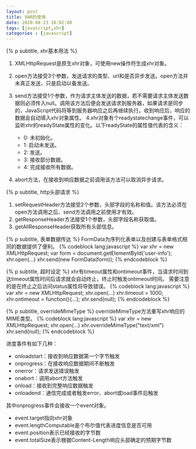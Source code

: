 ```yaml
---
layout: post
title: XHR的使用
date: 2020-08-23 16:02:00
tags: [javascript,xhr]
categories : [javascript]
---
```

{% p subtitle, xhr基本用法 %}

1. XMLHttpRequest是原生xhr对象，可使用new操作符生成xhr对象。
2. open方法接受3个参数，发送请求的类型、url和是否异步发送。open方法并未真正发送，只是启动以备发送。
3. send方法接受1个参数，作为请求主体发送的数据，若不需要请求主体发送数据则必须传入null。调用该方法后便会发送请求到服务器，如果请求是同步的，JavaScript代码将等到服务器响应之后再继续执行，收到响应后，响应的数据会自动填入xhr对象属性。
4.xhr对象有个readystatechange事件，可以监听xhr的readyState属性的变化。以下readyState的属性值代表的含义：

    * 0: 未初始化。
    * 1: 启动未发送。
    * 2: 发送。
    * 3: 接收部分数据。
    * 4: 完成接收所有数据。

5. abort方法，在接收到响应数据之前调用该方法可以取消异步请求。

{% p subtitle, http头部请求 %}

1. setRequestHeader方法接受2个参数，头部字段的名称和值。该方法必须在open方法调用之后、send方法调用之前使用才有效。
2. getResponseHeader方法接受1个参数，头部字段名称获取值。
3. getAllResponseHeader获取所有头部信息。

{% p subtitle, 表单数据传达 %}
FormData为序列化表单以及创建与表单格式相同的数据提供了便利。
{% codeblock lang:javascript %}
var xhr = new XMLHttpRequest;
var form = document.getElementById('user-info');
xhr.open(...)
xhr.send(new FormData(form));
{% endcodeblock %}

{% p subtitle, 超时设定 %}
xhr有timeout属性和ontimeout事件，当请求时间到达timeout属性时间后请求就会自动终止，终止时触发ontimeout时间。
需要注意的是在终止之后访问status属性将导致错误。
{% codeblock lang:javascript %}
var xhr = new XMLHttpRequest;
xhr.open(...)
xhr.timeout = 1000;
xhr.ontimeout = function(){...};
xhr.send(null);
{% endcodeblock %}

{% p subtitle, overrideMimeType %}
overrideMimeType方法重写xhr响应的MIME类型。
{% codeblock lang:javascript %}
var xhr = new XMLHttpRequest;
xhr.open(...)
xhr.overrideMimeType("text/xml")
xhr.send(null);
{% endcodeblock %}

进度事件有如下几种：

* onloadstart：接收到响应数据第一个字节触发
* onprogress：在接收响应数据期间不断触发
* onerror：请求发送错误触发
* onabort：调用abort方法触发
* onload：接收到完整响应数据触发
* onloadend：通信完成或者触发error、abort或load事件后触发

其中onprogress事件会接收一个event对象。

* event.target指向xhr对象
* event.lengthComputable是个布尔值代表进度信息是否可用
* event.position表示已经接收的字节数
* event.totalSize表示根据Content-Length响应头部确定的预期字节数 
